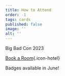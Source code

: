 ```yaml
---
title: How to Attend
order: -1
tags: cards
published: false
image: ''
alt: ''
---
```


Big Bad Con 2023

<!--[Register Now!](https://www.bigbadcon.com/register/){.icon-badge}-->

[Book a Room](https://www.bigbadcon.com/hotel/){.icon-hotel}

Badges available in June!

<!--Sign up to attend Big Bad Con!

[Buy a Badge](/buy-a-badge){.icon-badge}

[Book a Room](https://www.hyatt.com/en-US/group-booking/SFOBU/G-BBC3){.icon-hotel}

[Hotel](/hotel){.icon-hotel}

[Exhibitors](/exhibitor-information){.icon-booth}

[Program](/images/03-new_bigbadcon_program_10-09.pdf){.icon-book}

[FAQ](/faq){.icon-faq}-->
